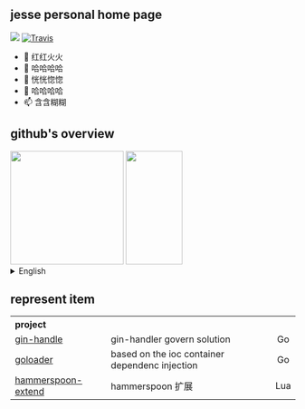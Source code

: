 ## jesse personal home page
<img src="https://wakatime.com/badge/user/2b8721ce-129f-413a-8c60-69d3022357a9.svg" /> [![Travis](https://img.shields.io/badge/language-Go-red.svg)]()

- 👋 红红火火
- 👀 哈哈哈哈
- 🌱 恍恍惚惚
- 💞️ 哈哈哈哈
- 📫 含含糊糊


## github's overview
 <div>
  <img  height="200" src="https://github-readme-stats.vercel.app/api?username=demoManito&include_all_commits=true&show_icons=true&hide_border=true&theme=dracula&locale=cn"/>
  <img  height="200" width="100" src="https://github-readme-stats.vercel.app/api/top-langs/?username=demoManito&locale=cn"/>
</div>

<details>
  <summary>
    English
  </summary>
  <div>
    <a href="https://github.com/demoManito">
      <img src="https://github-readme-stats.vercel.app/api?username=demoManito&include_all_commits=true&show_icons=true&hide_border=true&theme=dracula"/>
      <img src="https://github-readme-stats.vercel.app/api/top-langs/?username=demoManito"/>
    </a>
  <div>
</details>
    
   
## represent item
<table>
  <th colspan="3" align="left">project</th>
  <tr>
    <td><a href="https://github.com/demoManito/gin-handler">gin-handle</a></td>
    <td>gin-handler govern solution</td>
    <td align="center">Go</td>
  </tr>
  <tr>
    <td><a href="https://github.com/demoManito/goloader">goloader</a></td>
    <td>based on the ioc container dependenc injection</td>
    <td align="center">Go</td>
  </tr>
  <tr>
    <td><a href="https://github.com/demoManito/hammerspoon-extend">hammerspoon-extend</a></td>
    <td>hammerspoon 扩展</td>
    <td align="center">Lua</td>
  </tr>
</table>
   
   
<style type="text/css">
  .box {
   flex-direction:column;
   flex-wrap:nowrap;
   justify-content:flex-start;
   align-items:stretch;
  }
</style>
 
